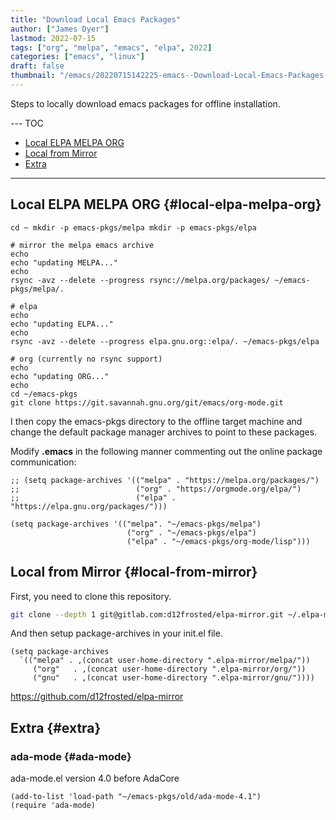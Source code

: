 ```yaml
---
title: "Download Local Emacs Packages"
author: ["James Dyer"]
lastmod: 2022-07-15
tags: ["org", "melpa", "emacs", "elpa", 2022]
categories: ["emacs", "linux"]
draft: false
thumbnail: "/emacs/20220715142225-emacs--Download-Local-Emacs-Packages.jpg"
---
```


Steps to locally download emacs packages for offline installation.

<!--more-->

--- TOC

<div class="ox-hugo-toc toc local">

- [Local ELPA MELPA ORG](#local-elpa-melpa-org)
- [Local from Mirror](#local-from-mirror)
- [Extra](#extra)

</div>
<!--endtoc-->

---


## Local ELPA MELPA ORG {#local-elpa-melpa-org}

```shell
cd ~ mkdir -p emacs-pkgs/melpa mkdir -p emacs-pkgs/elpa

# mirror the melpa emacs archive
echo
echo "updating MELPA..."
echo
rsync -avz --delete --progress rsync://melpa.org/packages/ ~/emacs-pkgs/melpa/.

# elpa
echo
echo "updating ELPA..."
echo
rsync -avz --delete --progress elpa.gnu.org::elpa/. ~/emacs-pkgs/elpa

# org (currently no rsync support)
echo
echo "updating ORG..."
echo
cd ~/emacs-pkgs
git clone https://git.savannah.gnu.org/git/emacs/org-mode.git
```

I then copy the emacs-pkgs directory to the offline target machine and change the default package manager archives to point to these packages.

Modify **.emacs** in the following manner commenting out the online package communication:

```elisp
;; (setq package-archives '(("melpa" . "https://melpa.org/packages/")
;;                          ("org" . "https://orgmode.org/elpa/")
;;                          ("elpa" . "https://elpa.gnu.org/packages/")))

(setq package-archives '(("melpa". "~/emacs-pkgs/melpa")
                          ("org" . "~/emacs-pkgs/elpa")
                          ("elpa" . "~/emacs-pkgs/org-mode/lisp")))
```


## Local from Mirror {#local-from-mirror}

First, you need to clone this repository.

```bash
git clone --depth 1 git@gitlab.com:d12frosted/elpa-mirror.git ~/.elpa-mirror
```

And then setup package-archives in your init.el file.

```elisp
(setq package-archives
  `(("melpa" . ,(concat user-home-directory ".elpa-mirror/melpa/"))
     ("org"   . ,(concat user-home-directory ".elpa-mirror/org/"))
     ("gnu"   . ,(concat user-home-directory ".elpa-mirror/gnu/"))))
```

<https://github.com/d12frosted/elpa-mirror>


## Extra {#extra}


### ada-mode {#ada-mode}

ada-mode.el version 4.0 before AdaCore

```elisp
(add-to-list 'load-path "~/emacs-pkgs/old/ada-mode-4.1")
(require 'ada-mode)
```
